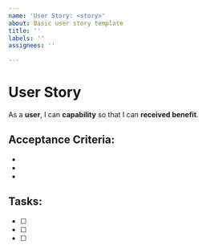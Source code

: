 ```yaml
---
name: 'User Story: <story>'
about: Basic user story template
title: ''
labels: ''
assignees: ''

---
```


# User Story

As a **user**, I can **capability** so that I can **received benefit**.

## Acceptance Criteria:
-
-
-

## Tasks:
 - [ ]
 - [ ]
 - [ ]
